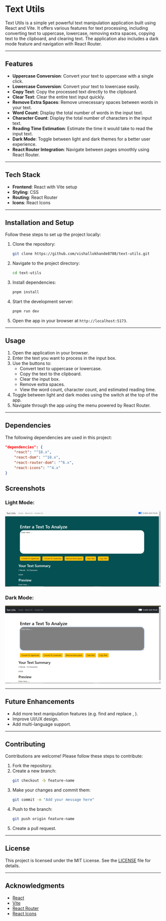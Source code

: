 # Text Utils

Text Utils is a simple yet powerful text manipulation application built using React and Vite. It offers various features for text processing, including converting text to uppercase, lowercase, removing extra spaces, copying text to the clipboard, and clearing text. The application also includes a dark mode feature and navigation with React Router.

---

## Features

- **Uppercase Conversion**: Convert your text to uppercase with a single click.
- **Lowercase Conversion**: Convert your text to lowercase easily.
- **Copy Text**: Copy the processed text directly to the clipboard.
- **Clear Text**: Clear the entire text input quickly.
- **Remove Extra Spaces**: Remove unnecessary spaces between words in your text.
- **Word Count**: Display the total number of words in the input text.
- **Character Count**: Display the total number of characters in the input text.
- **Reading Time Estimation**: Estimate the time it would take to read the input text.
- **Dark Mode**: Toggle between light and dark themes for a better user experience.
- **React Router Integration**: Navigate between pages smoothly using React Router.

---

## Tech Stack

- **Frontend**: React with Vite setup
- **Styling**: CSS
- **Routing**: React Router
- **Icons**: React Icons

---

## Installation and Setup

Follow these steps to set up the project locally:

1. Clone the repository:
   ```bash
   git clone https://github.com/vishallokhande8788/text-utils.git
   ```

2. Navigate to the project directory:
   ```bash
   cd text-utils
   ```

3. Install dependencies:
   ```bash
   pnpm install
   ```

4. Start the development server:
   ```bash
   pnpm run dev
   ```

5. Open the app in your browser at `http://localhost:5173`.

---

## Usage

1. Open the application in your browser.
2. Enter the text you want to process in the input box.
3. Use the buttons to:
   - Convert text to uppercase or lowercase.
   - Copy the text to the clipboard.
   - Clear the input box.
   - Remove extra spaces.
   - View the word count, character count, and estimated reading time.
4. Toggle between light and dark modes using the switch at the top of the app.
5. Navigate through the app using the menu powered by React Router.

---

## Dependencies

The following dependencies are used in this project:

```json
"dependencies": {
    "react": "^18.x",
    "react-dom": "^18.x",
    "react-router-dom": "^6.x",
    "react-icons": "^4.x"
}
```


## Screenshots

### Light Mode:
![Light Mode Screenshot](public/darkmode.png)

### Dark Mode:
![Dark Mode Screenshot](public/lightmode.png)

---

## Future Enhancements

- Add more text manipulation features (e.g. find and replace , ).
- Improve UI/UX design.
- Add multi-language support.

---

## Contributing

Contributions are welcome! Please follow these steps to contribute:

1. Fork the repository.
2. Create a new branch:
   ```bash
   git checkout -b feature-name
   ```
3. Make your changes and commit them:
   ```bash
   git commit -m "Add your message here"
   ```
4. Push to the branch:
   ```bash
   git push origin feature-name
   ```
5. Create a pull request.

---

## License

This project is licensed under the MIT License. See the [LICENSE](LICENSE) file for details.

---

## Acknowledgments

- [React](https://reactjs.org/)
- [Vite](https://vitejs.dev/)
- [React Router](https://reactrouter.com/)
- [React Icons](https://react-icons.github.io/react-icons/)
